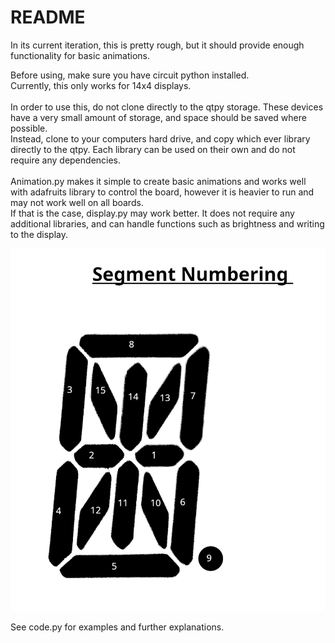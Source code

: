 # README
In its current iteration, this is pretty rough, but it should provide enough functionality for basic animations. <br>

Before using, make sure you have circuit python installed. <br>
Currently, this only works for 14x4 displays. <br>
<br>
In order to use this, do not clone directly to the qtpy storage. These devices have a very small amount of storage, and space should be saved where possible.<br>
Instead, clone to your computers hard drive, and copy which ever library directly to the qtpy. Each library can be used on their own and do not require any dependencies.<br><br>
Animation.py makes it simple to create basic animations and works well with adafruits library to control the board, however it is heavier to run and may not work well on all boards. <br>
If that is the case, display.py may work better. It does not require any additional libraries, and can handle functions such as brightness and writing to the display.

![Label Guide](images/segmentLabels1.png)

See code.py for examples and further explanations.
